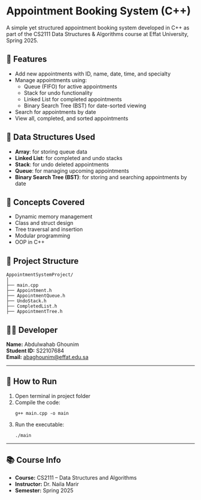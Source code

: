 # Appointment Booking System (C++)

A simple yet structured appointment booking system developed in C++ as part of the CS2111 Data Structures & Algorithms course at Effat University, Spring 2025.

## 🔧 Features

- Add new appointments with ID, name, date, time, and specialty
- Manage appointments using:
  - Queue (FIFO) for active appointments
  - Stack for undo functionality
  - Linked List for completed appointments
  - Binary Search Tree (BST) for date-sorted viewing
- Search for appointments by date
- View all, completed, and sorted appointments

## 🧱 Data Structures Used

- **Array**: for storing queue data
- **Linked List**: for completed and undo stacks
- **Stack**: for undo deleted appointments
- **Queue**: for managing upcoming appointments
- **Binary Search Tree (BST)**: for storing and searching appointments by date

## 🧠 Concepts Covered

- Dynamic memory management
- Class and struct design
- Tree traversal and insertion
- Modular programming
- OOP in C++

## 📁 Project Structure

```
AppointmentSystemProject/
│
├── main.cpp
├── Appointment.h
├── AppointmentQueue.h
├── UndoStack.h
├── CompletedList.h
├── AppointmentTree.h
```

## 👨‍💻 Developer

**Name:** Abdulwahab Ghounim  
**Student ID:** S22107684  
**Email:** abaghounim@effat.edu.sa

---

## 📝 How to Run

1. Open terminal in project folder
2. Compile the code:
   ```
   g++ main.cpp -o main
   ```
3. Run the executable:
   ```
   ./main
   ```

---

## 📚 Course Info

- **Course:** CS2111 – Data Structures and Algorithms  
- **Instructor:** Dr. Naila Marir  
- **Semester:** Spring 2025  
